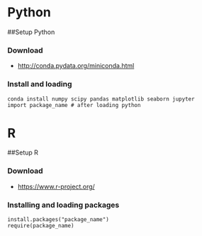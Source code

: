 # Python

##Setup Python

### Download
 * http://conda.pydata.org/miniconda.html

### Install and loading
    conda install numpy scipy pandas matplotlib seaborn jupyter
    import package_name # after loading python


# R

##Setup R

### Download
 * https://www.r-project.org/

### Installing and loading packages
    install.packages("package_name") 
    require(package_name)
    

    
